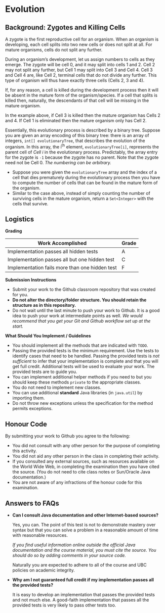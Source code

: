 # Evolution

## Background: Zygotes and Killing Cells

A zygote is the first reproductive cell for an organism. When an organism is developing, each cell splits into two new cells or does not split at all. For mature organisms, cells do not split any further.

During an organism’s development, let us assign numbers to cells as they emerge. The zygote will be cell 0, and it may split into cells 1 and 2. Cell 2 may not split any further, but Cell 1 may split into Cell 3 and Cell 4. Cell 3 and Cell 4 are, like Cell 2, terminal cells that do not divide any further. This type of organism will thus have exactly three cells (Cells 2, 3 and 4).

If, for any reason, a cell is killed during the development process then it will be absent in the mature form of the organism/species. If a cell that splits is killed then, naturally, the descendants of that cell will be missing in the mature organism.

In the example above, if Cell 3 is killed then the mature organism has Cells 2 and 4. If Cell 1 is eliminated then the mature organism only has Cell 2.
 
Essentially, this evolutionary process is described by a binary tree. Suppose you are given an array encoding of this binary tree: there is an array of integers, `int[] evolutionaryTree`, that describes the evolution of the organism. In this array, the i<sup>th</sup> element, `evolutionaryTree[i]`, represents the parent cell of *Cell i* in the evolutionary process. Predictably, the array entry for the zygote is `-1` because the zygote has no parent. Note that the zygote need not be Cell 0. *The numbering can be arbitrary.*

+ Suppose you were given the `evolutionaryTree` array and the index of a cell that dies prematurely during the evolutionary process then you have to compute the number of cells that can be found in the mature form of the organism.
+ Similar to the case above, instead of simply counting the number of surviving cells in the mature organism, return a `Set<Integer>` with the cells that survive.

## Logistics

**Grading**

| Work Accomplished | Grade |
| ----------------- | ----- |
| Implementation passes all hidden tests | A |
| Implementation passes all but one hidden test | C |
| Implementation fails more than one hidden test | F |

**Submission Instructions**

+ Submit your work to the Github classroom repository that was created for you.
+ **Do not alter the directory/folder structure. You should retain the structure as in this repository.**
+ Do not wait until the last minute to push your work to Github. It is a good idea to push your work at intermediate points as well. _We would recommend that you get your Git and Github workflow set up at the start._

**What Should You Implement / Guidelines**

+ You should implement all the methods that are indicated with `TODO`.
+ Passing the provided tests is the minimum requirement. Use the tests to identify cases that need to be handled. Passing the provided tests is *not sufficient* to infer that your implementation is complete and that you will get full credit. Additional tests will be used to evaluate your work. The provided tests are to guide you.
+ You can implement additional helper methods if you need to but you should keep these methods `private` to the appropriate classes.
+ You do not need to implement new classes.
+ You can use additional **standard** Java libraries (in `java.util`) by importing them.
+ Do not throw new exceptions unless the specification for the method permits exceptions.


## Honour Code

By submitting your work to Github you agree to the following:

+ You did not consult with any other person for the purpose of completing this activity.
+ You did not aid any other person in the class in completing their activity.
+ If you consulted any external sources, such as resources available on the World Wide Web, in completing the examination then you have cited the source. (You do not need to cite class notes or Sun/Oracle Java documentation.)
+ You are not aware of any infractions of the honour code for this examination.

## Answers to FAQs

* **Can I consult Java documentation and other Internet-based sources?**

  Yes, you can. The point of this test is not to demonstrate mastery over syntax but that you can solve a problem in a    reasonable amount of time with reasonable resources.

  *If you find useful information online outside the official Java documentation and the course material, you must cite the source. You should do so by adding comments in your source code.*

  Naturally you are expected to adhere to all of the course and UBC policies on academic integrity.

* **Why am I not guaranteed full credit if my implementation passes all the provided tests?**

  It is easy to develop an implementation that passes the provided tests and not much else. A good-faith implementation that passes all the provided tests is very likely to pass other tests too.